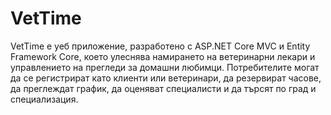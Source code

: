 # VetTime 
VetTime е уеб приложение, разработено с ASP.NET Core MVC и Entity Framework Core, което улеснява намирането на ветеринарни лекари и управлението на прегледи за домашни любимци. Потребителите могат да се регистрират като клиенти или ветеринари, да резервират часове, да преглеждат график, да оценяват специалисти и да търсят по град и специализация.

